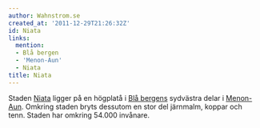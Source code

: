 ```yaml
---
author: Wahnstrom.se
created_at: '2011-12-29T21:26:32Z'
id: Niata
links:
  mention:
  - Blå bergen
  - 'Menon-Aun'
  - Niata
title: Niata
---
```


Staden [Niata] ligger på en högplatå i [Blå bergens] sydvästra delar i [Menon-Aun]. Omkring staden
bryts dessutom en stor del järnmalm, koppar och tenn. Staden har omkring 54.000 invånare.

  [Niata]: Niata
  [Blå bergens]: Blå_bergen
  [Menon-Aun]: Menon-Aun